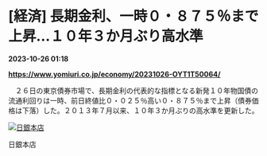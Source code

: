 # [経済] 長期金利、一時０・８７５％まで上昇…１０年３か月ぶり高水準

**2023-10-26 01:18**

**https://www.yomiuri.co.jp/economy/20231026-OYT1T50064/**

　２６日の東京債券市場で、長期金利の代表的な指標となる新発１０年物国債の流通利回りは一時、前日終値比０・０２５％高い０・８７５％まで上昇（債券価格は下落）した。２０１３年７月以来、１０年３か月ぶりの高水準を更新した。

[![日銀本店](https://www.yomiuri.co.jp/media/2023/10/20231026-OYT1I50033-1.jpg)](https://www.yomiuri.co.jp/pluralphoto/20231026-OYT1I50033/)

日銀本店